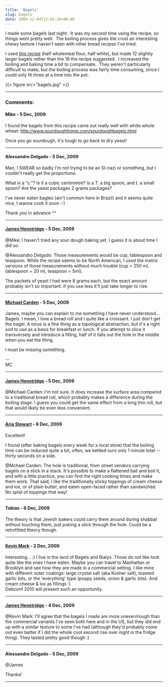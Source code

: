 ```yaml
---
title: 'Bagels'
slug: bagels
date: 2009-12-04T12:01:20+08:00
---
```


I made some bagels last night.  It was my second time using the recipe,
so things went pretty well.  The boiling process gives the crust an
interesting chewy texture I haven\'t seen with other bread recipes I\'ve
tried.

I used [this recipe](http://www.reciperascal.com/bagel.html) (half
wholemeal flour, half white), but made 12 slightly larger bagels rather
than the 18 the recipe suggested.  I increased the boiling and baking
time a bit to compensate.  They weren\'t particularly difficult to make,
but the boiling process was fairly time consuming, since I could only
fit three at a time into the pot.

{{< figure src="bagels.jpg" >}}

---
### Comments:
#### Mike - <time datetime="2009-12-04 12:59:02">5 Dec, 2009</time>

I found the bagels from this recipe came out really well with white
whole wheat: http://www.sourdoughhome.com/sourdoughbagels.html

Once you go sourdough, it\'s tough to go back to dry yeast!

---
#### Alessandro Delgado - <time datetime="2009-12-04 14:11:13">5 Dec, 2009</time>

Man, I SWEAR so badly I\'m not trying to be an SI-nazi or something, but
I couldn\'t really get the proportions.

What is a \"c.\"? Is it a cubic centimetre? Is a T. a big spoon, and t.
a small spoon? Are the yeast packages 2 grams packages?

I\'ve never eaten bagles (ain\'t common here in Brazil) and it seems
quite nice, I wanna cook it soon :-)

Thank you in advance \^\^

---
#### [James Henstridge](http://blogs.gnome.org/jamesh/) - <time datetime="2009-12-04 14:45:07">5 Dec, 2009</time>

\@Mike: I haven\'t tried any sour dough baking yet. I guess it is about
time I did so.

\@Alessandro Delgado: Those measurements would be cup, tablespoon and
teaspoon. While the recipe seems to be North American, I used the metric
versions of those measurements without much trouble (cup = 250 ml,
tablespoon = 20 ml, teaspoon = 5ml).

The packets of yeast I had were 8 grams each, but the exact amount
probably isn\'t so important: if you use less it\'ll just take longer to
rise.

---
#### [Michael Carden](http://michaelcarden.net) - <time datetime="2009-12-04 16:03:25">5 Dec, 2009</time>

James, maybe you can explain to me something I have never understood\...
Bagels. I mean, I love a bread roll and I quite like a croissant. I just
don\'t get the bagel. A torus is a fine thing as a topological
abstraction, but it\'s a right sod to use as a basis for breakfast or
lunch. If you attempt to slice it transversely and introduce a filling,
half of it falls out the hole in the middle when you eat the thing.

I must be missing something.

\--\
MC

---
#### [James Henstridge](http://blogs.gnome.org/jamesh/) - <time datetime="2009-12-04 17:26:42">5 Dec, 2009</time>

\@Michael Carden: I\'m not sure. It does increase the surface area
compared to a traditional bread roll, which probably makes a difference
during the boiling stage. I guess you could get the same effect from a
long thin roll, but that would likely be even less convenient.

---
#### [Aria Stewart](http://dinhe.net/~aredridel/) - <time datetime="2009-12-05 01:37:12">6 Dec, 2009</time>

Excellent!

I found (after baking bagels every week for a local store) that the
boiling time can be reduced quite a bit, often, we kettled ours only 1
minute total \-- thirty seconds on a side.

\@Mchael Carden: The hole is traditional, from street vendors carrying
bagels on a stick in a stack. It\'s possible to make a flattened ball
and boil it, and with a little practice, you can find the right cooking
times and make them work. That said, I like the traditionally sticky
toppings of cream cheese and lox, or of plain butter, and eaten
open-faced rather than sandwiched. No splat of toppings that way!

---
#### Tobias - <time datetime="2009-12-05 03:33:09">6 Dec, 2009</time>

The theory is that Jewish bakers could carry them around during shabbat
without touching them, just poking a stick through the hole. Could be a
retrofitted theory though.

---
#### [Kevin Mark](http://mysite.verizon.net/kevin.mark) - <time datetime="2009-12-08 18:04:14">2 Dec, 2009</time>

Interesting\... :) I live in the land of Bagels and Bialys. Those do not
like look quite like the ones I have eaten. Maybe you can travel to
Manhattan or Brooklyn and see how they are made in a commercial setting.
I like mine with different outer coatings: large crystal salt (aka
Kosher salt), toasted garlic bits, or the \'everything\' type (poppy
seeds, onion & garlic bits). And cream cheese & lox as fillings :)\
Debconf 2010 will present such an opportunity.

---
#### [James Henstridge](http://blogs.gnome.org/jamesh/) - <time datetime="2009-12-10 15:09:10">4 Dec, 2009</time>

\@Kevin Mark: I\'ll agree that the bagels I made are more uneven/rough
than the commercial variants I\'ve seen both here and in the US, but
they did end up with a similar texture to some I\'ve had (although
they\'d probably come out even better if I did the whole cool second
rise over night in the fridge thing). They tasted pretty good though :)

---
#### Alessandro Delgado - <time datetime="2009-12-11 00:10:55">5 Dec, 2009</time>

\@James

Thanks!

---
